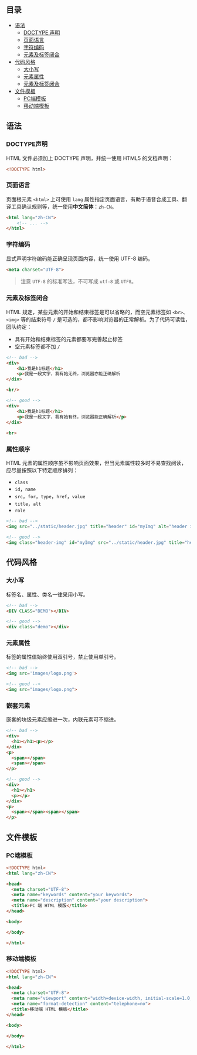 ## 目录
- [语法](#语法)
    - [DOCTYPE 声明](#DOCTYPE声明)
    - [页面语言](#页面语言)
    - [字符编码](#字符编码)
    - [元素及标签闭合](#元素及标签闭合)
- [代码风格](#代码风格)
    - [大小写](#大小写)
    - [元素属性](#元素属性)
    - [元素及标签闭合](#元素及标签闭合)
- [文件模板](#文件模板)
    - [PC端模板](#PC端模板)
    - [移动端模板](#移动端模板)

## 语法
### DOCTYPE声明
HTML 文件必须加上 DOCTYPE 声明，并统一使用 HTML5 的文档声明：

```html
<!DOCTYPE html>
```

### 页面语言
页面根元素 `<html>` 上可使用 `lang` 属性指定页面语言，有助于语音合成工具、翻译工具确认规则等，统一使用**中文简体**：`zh-CN`。

```html
<html lang="zh-CN">
    <!-- ... -->
</html>
```

### 字符编码
显式声明字符编码能正确呈现页面内容，统一使用 UTF-8 编码。

```html
<meta charset="UTF-8">
```

> 注意 `UTF-8` 的标准写法，不可写成 `utf-8` 或 `UTF8`。

### 元素及标签闭合
HTML 规定，某些元素的开始和结束标签是可以省略的，而空元素标签如 `<br>`、`<img>` 等的结束符号 `/` 是可选的，都不影响浏览器的正常解析。为了代码可读性，团队约定：

- 具有开始和结束标签的元素都要写完善起止标签
- 空元素标签都不加 `/`

```html
<!-- bad -->
<div>
    <h1>我是h1标题</h1>
    <p>我是一段文字，我有始无终，浏览器亦能正确解析
</div>

<br/>

<!-- good -->
<div>
    <h1>我是h1标题</h1>
    <p>我是一段文字，我有始有终，浏览器能正确解析</p>
</div>
	
<br>
```

### 属性顺序
HTML 元素的属性顺序虽不影响页面效果，但当元素属性较多时不易查找阅读，应尽量按照以下特定顺序排列：

- `class`
- `id`，`name`
- `src`，`for`，`type`，`href`，`value`
- `title`，`alt`
- `role`

```html
<!-- bad -->
<img src="../static/header.jpg" title="header" id="myImg" alt="header img"  class="header-img">

<!-- good -->
<img class="header-img" id="myImg" src="../static/header.jpg" title="header" alt="header img">
```

## 代码风格
### 大小写
标签名、属性、类名一律采用小写。

```html
<!-- bad -->
<DIV CLASS="DEMO"></DIV>

<!-- good -->
<div class="demo"></div>
```

### 元素属性
标签的属性值始终使用双引号，禁止使用单引号。

```html
<!-- bad -->
<img src='images/logo.png'>

<!-- good -->
<img src="images/logo.png">
```

### 嵌套元素
嵌套的块级元素应缩进一次，内联元素可不缩进。

```html
<!-- bad -->
<div>
  <h1></h1><p></p>
</div>
<p>
  <span></span>
  <span></span>
</p>

<!-- good -->
<div>
  <h1></h1>
  <p></p>
</div>
<p>
  <span></span><span></span>
</p>
```

## 文件模板
### PC端模板
```html
<!DOCTYPE html>
<html lang="zh-CN">

<head>
  <meta charset="UTF-8">
  <meta name="keywords" content="your keywords">
  <meta name="description" content="your description">
  <title>PC 端 HTML 模版</title>
</head>

<body>

</body>

</html>
```

### 移动端模板
```html
<!DOCTYPE html>
<html lang="zh-CN">

<head>
  <meta charset="UTF-8">
  <meta name="viewport" content="width=device-width, initial-scale=1.0, maximum-scale=1.0, user-scalable=no, shrink-to-fit=no">
  <meta name="format-detection" content="telephone=no">
  <title>移动端 HTML 模版</title>
</head>

<body>

</body>

</html>
```